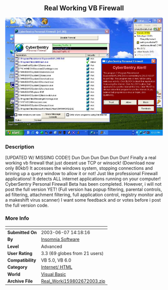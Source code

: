 ﻿<div align="center">

## Real Working VB Firewall

<img src="PIC200367153121614.JPG">
</div>

### Description

[UPDATED W/ MISSING CODE!] Dun Dun Dun Dun Dun Dun! Finally a real working vb firewall that just doesnt use TCP or winsock! (Download now only 80kb!) It accesses the windows system, stopping connections and brining up a query window to allow it or not! Just like professional Firewall applications! It detects ALL internet applications running on your computer! CyberSentry Personal Firewall Beta has been completed. However, i will not post the full version YET! (Full version has popup filtering, parental controls, ad filtering, attachment filtering, full application control, registry monitor and a makeshift virus scanner) I want some feedback and or votes before i post the full version code.
 
### More Info
 


<span>             |<span>
---                |---
**Submitted On**   |2003-06-07 14:18:16
**By**             |[Insomnia Software](https://github.com/Planet-Source-Code/PSCIndex/blob/master/ByAuthor/insomnia-software.md)
**Level**          |Advanced
**User Rating**    |3.3 (69 globes from 21 users)
**Compatibility**  |VB 5\.0, VB 6\.0
**Category**       |[Internet/ HTML](https://github.com/Planet-Source-Code/PSCIndex/blob/master/ByCategory/internet-html__1-34.md)
**World**          |[Visual Basic](https://github.com/Planet-Source-Code/PSCIndex/blob/master/ByWorld/visual-basic.md)
**Archive File**   |[Real\_Worki159802672003\.zip](https://github.com/Planet-Source-Code/insomnia-software-real-working-vb-firewall__1-46026/archive/master.zip)








